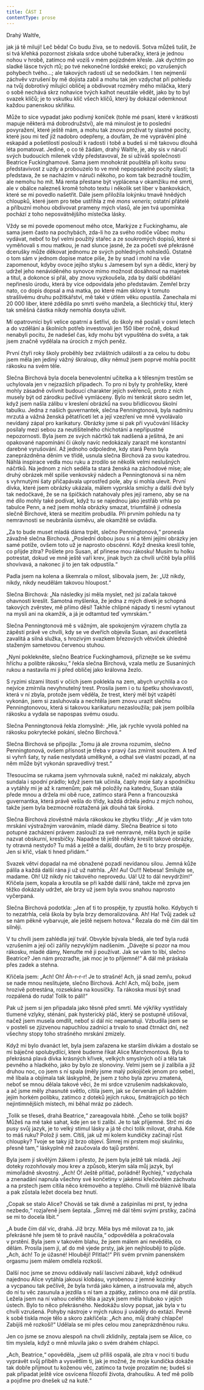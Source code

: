 ```yaml
---
title: ČÁST I
contentType: prose
---
```






<section>

Drahý Waltře,

jak já tě miluji! Leč běda! Co budu živa, se to nedovíš. Sotva můžeš tušit, že si tvá křehká pozornost získala srdce ubohé tuberačky, která je jednou nohou v hrobě, zatímco mě vozíš v mém pojízdném křesle. Jak dychtím po sladké lásce tvých rtů; po tvé nekonečné lordské erekci; po vzrušených pohybech tvého…; ale takových radostí už se nedočkám. I ten nejmenší záchvěv vzrušení by mě dojista zabil a mohu tak jen vzdychat při pohledu na tvůj dobrotivý milující obličej a obdivovat rozměry mého miláčka, který o sobě nechává skrz nohavice tvých kalhot neustále vědět, jako by to byl svazek klíčů; je to vskutku klíč všech klíčů, který by dokázal odemknout každou panenskou skříňku.

Může to sice vypadat jako podivný koníček (tohle mé psaní, které v krátkosti mapuje některá má dobrodružství), ale má minulost je to poslední povyražení, které ještě mám, a mohu tak znovu prožívat ty slastné pocity, které jsou mi teď již nadobro odepřeny, a doufám, že mé vyprávění plné eskapád a pošetilostí poslouží k radosti i tobě a budeš si mě takovou dlouhá léta pomatovat. Jediné, o co tě žádám, drahý Waltře, je, aby sis v náručí svých budoucích milenek vždy představoval, že si užíváš společnosti Beatrice Fuckinghamové. Sama jsem mnohokrát pouštěla při koitu svou představivost z uzdy a probouzelo to ve mně nepopsatelné pocity slasti; ta představa, že se nacházím v náruči někoho, po kom tak bezradně toužím, ale nemohu ho mít. Má renta přestane být vyplácena v okamžiku mé smrti, ale v obálce nalezneš kromě tohoto textu i několik set liber v bankovkách, které se mi povedlo našetřit. Dále jsem přiložila lokýnku tmavě hnědých chloupků, které jsem pro tebe ustřihla z mé _mons veneris_; ostatní přátelé a příbuzní mohou obdivovat prameny mých vlasů, ale jen tvá upomínka pochází z toho neposvátnějšího místečka lásky.

Vždy se mi povede opomenout mého otce, Markýze z Fuckinghamu, ale sama jsem často na pochybách, zda-li ho za svého rodiče vůbec mohu vydávat, neboť to byl velmi použitý stařec a ze soukromých dopisů, které si vyměňovali s mou matkou, je nad slunce jasné, že za početí své překrásné dcerušky může děkovat jednomu ze svých pohledných nohsledů. Ostatně o tom sám v jednom dopise matce píše, že by snad i mohl na vše zapomenout, kdyby ovoce jejího styku s Jamesem byl syn a dědic, který by udržel jeho nenáviděného synovce mimo možnost dosáhnout na majetek a titul, a dokonce si přál, aby znovu vyzkoušela, zda by další obdělání nepřineslo úrodu, která by více odpovídala jeho představám. Zemřel brzy nato, co dopis dopsal a má matka, po které mám sklony k tomuto strašlivému druhu požitkářství, mě také v útlém věku opustila. Zanechala mi 20 000 liber, které zdědila po smrti svého manžela, a šlechtický titul, který tak směšná částka nikdy nemohla dosyta uživit.

Mí opatrovníci byli velice opatrní a šetřiví, do školy mě poslali v osmi letech a do vzdělání a školních potřeb investovali jen 150 liber ročně, dokud nenabyli pocitu, že nadešel čas, kdy mohu být vypuštěna do světa, a tak jsem značně vydělala na úrocích z mých peněz.

První čtyři roky školy proběhly bez zvláštních událostí a za celou tu dobu jsem měla jen jediný vážný škraloup, díky němuž jsem poprvé mohla pocítit rákosku na svém těle.

Slečna Birchová byla docela benevolentní učitelka a k tělesným trestům se uchylovala jen v nejzazších případech. To pro ni byly ty prohřešky, které mohly zásadně ovlivnit budoucí charakter jejích svěřenců, proto z nich musely být od zárodku pečlivě vymláceny. Bylo mi tenkrát skoro sedm let, když jsem našla zálibu v kreslení obrázků na svou břidlicovou školní tabulku. Jedna z našich guvernantek, slečna Penningtonová, byla nadmíru mrzutá a vážná ženská pětatřiceti let a její vzezření ve mně vyvolávalo nevídaný zápal pro karikatury. Obrázky jsme si pak při vyučování lišácky posílaly mezi sebou za neutišitelného chichotání a nepřípustné nepozornosti. Byla jsem ze svých náčrtků tak nadšená a ješitná, že ani opakované napomínání či úkoly navíc nedokázaly zarazit mé konstantní darebné vyrušování. Až jednoho odpoledne, kdy stará Penn byla zaneprázdněna děním ve třídě, usnula slečna Birchová za svou katedrou. Náhlá inspirace vedla mou ruku a zrodilo se několik velmi neslušných náčrtků. Na jednom z nich seděla ta stará ženská na záchodové míse; ale druhý obrázek měl spíše venkovský nádech a Penningtonová si na něm s vyhrnutými šaty přičapávala uprostřed pole, aby si mohla ulevit. První dívka, které jsem obrázky ukázala, málem vyprskla smíchy a další dvě byly tak nedočkavé, že se na špičkách natahovaly přes její rameno, aby se na mé dílo mohly také podívat, když tu se najednou jako jestřáb vrhla po tabulce Penn, a než jsem mohla obrázky smazat, triumfálně ji odnesla slečně Birchové, která se mezitím probudila. Při prvním pohledu na ty nemravnosti se neubránila úsměvu, ale okamžitě se ovládla.

„Za to bude muset mladá dáma trpět, slečno Penningtonová,“ pronesla závažně slečna Birchová. „Poslední dobou jsou s ní a těmi jejími obrázky jen samé potíže, ovšem toto už je naprosto obscénní. Když dneska kreslí tohle, co přijde zítra? Pošlete pro Susan, ať přinese mou rákosku! Musím tu holku potrestat, dokud ve mně ještě vaří krev, jinak bych za chvíli určitě byla příliš shovívavá, a nakonec jí to jen tak odpustila.“

Padla jsem na kolena a škemrala o milost, slibovala jsem, že: „Už nikdy, nikdy, nikdy neudělám takovou hloupost.“

Slečna Birchová: „Na následky jsi měla myslet, než jsi začala takové ohavnosti kreslit. Samotná myšlenka, že jedna z mých dívek je schopná takových zvěrstev, mě přímo děsí! Takhle chlípné nápady ti nesmí vytanout na mysli ani na okamžik, a já je odtamtud teď vymrskám.“

Slečna Penningtonová mě s vážným, ale spokojeným výrazem chytla za zápěstí právě ve chvíli, kdy se ve dveřích objevila Susan, asi dvacetiletá zavalitá a silná služka, s hrozivým svazkem březových větviček úhledně staženým sametovou červenou stuhou.

„Nyní poklekněte, slečno Beatrice Fuckinghamová, přiznejte se ke svému hříchu a polibte rákosku,“ řekla slečna Birchová, vzala metlu ze Susaniných rukou a nastavila mi ji před obličej jako královna žezlo.

S ryzími slzami lítosti v očích jsem poklekla na zem, abych urychlila a co nejvíce zmírnila nevyhnutelný trest. Prosila jsem i o tu špetku shovívavosti, která v ní zbyla, protože jsem věděla, že trest, který měl být vzápětí vykonán, jsem si zasluhovala a nechtěla jsem znovu urazit slečnu Penningtonovou, která si takovou karikaturu nezasloužila; pak jsem políbila rákosku a vydala se napospas svému osudu.

Slečna Penningtonová řekla zlomyslně: „Hle, jak rychle vyvolá pohled na rákosku pokrytecké pokání, slečno Birchová.“

Slečna Birchová se připojila: „Tomu já ale zrovna rozumím, slečno Penningtonová, ovšem přísnost je třeba v pravý čas zmírnit soucitem. A teď si vyhrň šaty, ty naše nestydatá umělkyně, a odhal své vlastní pozadí, ať na něm může být vykonán spravedlivý trest.“

Třesoucíma se rukama jsem vyhrnovala sukně, načež mi nakázaly, abych sundala i spodní prádlo; když jsem tak učinila, čaply moje šaty a spodničku a vytáhly mi je až k ramenům; pak mě položily na katedru, Susan stála přede mnou a držela mi obě ruce, zatímco stará Penn a francouzská guvernantka, která právě vešla do třídy, každá držela jednu z mých nohou, takže jsem byla bezmocně roztažená jak dlouhá tak široká.

Slečna Birchová zlověstně mávla rákoskou ke zbytku třídy: „Ať je vám toto mrskání výstražným varováním, mladé dámy. Slečna Beatrice si toto potupné zacházení právem zaslouží za své nemravné, měla bych je spíše nazvat obskurní, kresbičky. Napadne tě ještě někdy kreslit takové obrázky, ty otravná nestydo? Tu máš a ještě a další, doufám, že ti to brzy prospěje. Jen si křič, však ti hned přidám.“

Svazek větví dopadal na mé obnažené pozadí nevídanou silou. Jemná kůže pálila a každá další rána ji už už natrhla. „Áh! Au! Ou!!! Nebesa! Smilujte se, madame. Oh! Už nikdy nic takového neprovedu. Uá! Už to dál nevydržím!“ Křičela jsem, kopala a kroutila se při každé další ráně, takže mě zprva jen těžko dokázaly udržet, ale brzy už jsem byla svou snahou naprosto vyčerpaná.

Slečna Birchová podotkla: „Jen ať ti to prospěje, ty zpustlá holko. Kdybych ti to nezatrhla, celá škola by byla brzy demoralizována. Ah! Ha! Tvůj zadek už se nám pěkně vybarvuje, ale ještě nejsem hotova.“ Řezala do mě čím dál tím silněji.

V tu chvíli jsem zahlédla její tvář. Obvykle bývala bledá, ale teď byla rudá vzrušením a její oči zářily nezvyklým nadšením. „Dávejte si pozor na mou rákosku, mladé dámy, Nenuťte mě ji používat. Jak se vám to líbí, slečno Beatrice? Jen nám prozraďte, jak moc je to příjemné!“ A dál mě práskala přes zadek a stehna.

Křičela jsem: „Ach! Oh! Áh-r-r-r! Je to strašné! Ach, já snad zemřu, pokud se nade mnou neslitujete, slečno Birchová. Ach! Ach, můj bože, jsem hrozivě potrestána, rozsekána na kousíčky. Ta rákoska musí být snad rozpálená do ruda! Tolik to pálí!“

Pak už jsem si jen připadala jako těsně před smrtí. Mé výkřiky vystřídaly tlumené vzlyky, sténání, pak hysterický pláč, který se postupně utišoval, načež jsem musela omdlít, neboť si dál nic nepamatuji. Vzbudila jsem se v posteli se zjizvenou napuchlou zadnicí a trvalo to snad čtrnáct dní, než všechny stopy toho strašného mrskání zmizely.

Když mi bylo dvanáct let, byla jsem zařazena ke starším dívkám a dostalo se mi báječné spolubydlící, které budeme říkat Alice Marchmontová. Byla to překrásná plavá dívka krásných křivek, velkých smyslných očí a těla tak pevného a hladkého, jako by bylo ze slonoviny. Velmi jsem se jí zalíbila a již druhou noc, co jsem s ní spala (měly jsme malý pokojíček jenom pro sebe), mě líbala a objí­mala tak láskyplně, že jsem z toho byla zprvu zmatená, neboť se mnou dělala takové věci, že mi srdce vzrušením nadskakovalo, a ač jsme měly zhasnuté světlo, cítila jsem, jak se červenám při každém jejím horkém polibku, zatímco z doteků jejích rukou, šmátrajících po těch nejintimnějších místech, mi běhal mráz po zádech.

„Tolik se třeseš, drahá Beatrice,“ zareagovala hbitě. „Čeho se tolik bojíš? Můžeš na mě také sahat, kde jen se ti zalíbí. Je to tak příjemné. Strč mi do pusy svůj jazyk, je to velký stimul lásky a já tě chci tolik milovat, drahá. Kde to máš ruku? Polož ji sem. Cítíš, jak už mi kolem kundičky začínají růst chloupky? Tvoje se taky již brzo objeví. Šimrej mi prstem moji skulinku, přesně tam,“ láskyplně mě zaučovala do tajů prstění.

Byla jsem jí skvělým žákem i přesto, že jsem byla ještě tak mladá. Její doteky rozohňovaly mou krev a způsob, kterým sála můj jazyk, byl mimořádně skvostný. „Ách! Ó! Ještě přitlač, pořádně! Rychleji,“ vzdychala a znenadání napnula všechny své končetiny v jakémsi křečovitém záchvatu a na prstech jsem cítila něco krémového a teplého. Chvíli mě bláznivě líbala a pak zůstala ležet docela bez hnutí.

„Copak se stalo Alice? Chováš se tak divně a zašpinilas mi prst, ty jedna nezbedo,“ rozjařeně jsem šeptala. „Šimrej mě dál těmi svými prstíky, začíná se mi to docela líbit.“

„A bude čím dál víc, drahá. Již brzy. Měla bys mě milovat za to, jak překrásné hře jsem tě to právě naučila,“ odpověděla a pokračovala v prstění. Byla jsem v takovém blahu, že jsem málem ani nevěděla, co dělám. Prosila jsem ji, ať do mě vjede prsty, jak jen nejhlouběji to půjde. „Ach, ách! To je úžasné! Hlouběji! Přitlač!“ Při svém prvním panenském orgasmu jsem málem omdlela rozkoší.

Další noc jsme se znovu oddávaly naší lascivní zábavě, když odněkud najednou Alice vytáhla jakousi klobásu, vyrobenou z jemné kozinky a vycpanou tak pečlivě, že byla tvrdá jako kámen, a instruovala mě, abych do ní tu věc zasunula a jezdila s ní tam a zpátky, zatímco ona mě dál prstila. Ležela jsem na ní vahou celého těla a jazyk jsem měla hluboko v jejích ústech. Bylo to něco překrásného. Nedokážu slovy popsat, jak byla v tu chvíli vzrušená. Pohyby nástroje v mých rukou ji uváděly do extází. Pevně k sobě tiskla moje tělo a skoro zakřičela: „Ach ano, můj drahý chlapče! Zabíjíš mě rozkoší!“ Udělala se mi přes celou mou zaneprázdněnou ruku.

Jen co jsme se znovu alespoň na chvíli zklidnily, zeptala jsem se Alice, co tím myslela, když o mně mluvila jako o svém drahém chlapci.

„Ach, Beatrice,“ opověděla, „jsem už příliš ospalá, ale zítra v noci ti budu vyprávět svůj příběh a vysvětlím ti, jak je možné, že moje kundička dokáže tak dobře přijmout tu koženou věc, zatímco ta tvoje prozatím ne; budeš si pak připadat ještě více osvícena filozofií života, drahoušku. A teď mě polib a pojďme pro dnešek už na kutě.“

</section>